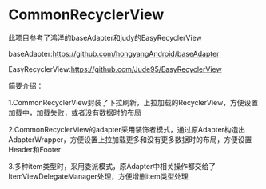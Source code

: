 # CommonRecyclerView

此项目参考了鸿洋的baseAdapter和judy的EasyRecyclerView

baseAdapter:https://github.com/hongyangAndroid/baseAdapter

EasyRecyclerView:https://github.com/Jude95/EasyRecyclerView

简要介绍：

1.CommonRecyclerView封装了下拉刷新，上拉加载的RecyclerView，方便设置加载中，加载失败，或者没有数据时的布局

2.CommonRecyclerView的adapter采用装饰者模式，通过原Adapter构造出AdapterWrapper，方便设置上拉加载更多和没有更多数据时的布局，方便设置Header和Footer

3.多种item类型时，采用委派模式，原Adapter中相关操作都交给了ItemViewDelegateManager处理，方便增删item类型处理
